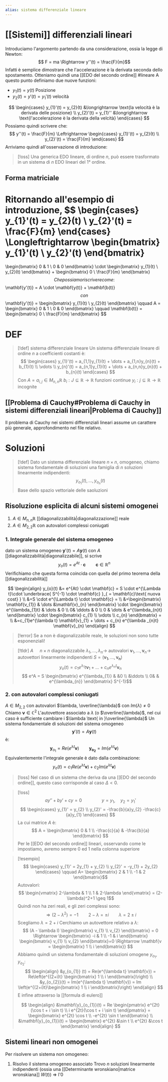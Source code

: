 ```yaml
---
alias: sistema differenziale lineare
---
```

# [[Sistemi]] differenziali lineari
Introduciamo l'argomento partendo da una considerazione, ossia la legge di Newton:
$$ F = ma \Rightarrow y''(t) = \frac{F}{m}$$
Infatti è semplice dimostrare che l'accelerazione è la derivata seconda dello spostamento.
Otteniamo quindi una [[EDO del secondo ordine]] #lineare
A questo punto definiamo due nuove funzioni:
- $y_{1} (t) = y(t)$ Posizione
- $y_{2}(t) = y'(t) = y_{1}'(t)$ velocità

$$ \begin{cases}
y_{1}'(t) = y_{2}(t) &\longrightarrow \text{la velocità è la derivata delle posizione} \\
y_{2}'(t) = y_{1}'' &\longrightarrow \text{l'accelerazione è la derivata della velcità}
\end{cases} $$
Possiamo quindi scrivere che:
$$ y''(t) = \frac{F}{m} \Leftrightarrow \begin{cases}
y_{1}'(t) = y_{2}(t) \\
y_{2}'(t) = \frac{F}{m}
\end{cases} $$
Arriviamo quindi all'osservazione di introduzione:
>[!oss]
>Una generica EDO lineare, di ordine $n$, può essere trasformato in un sistema di $n$ EDO lineari del 1° ordine.
>


## Forma matriciale

Ritornando all'esempio di introduzione,
$$ \begin{cases}
y_{1}'(t) = y_{2}(t) \\
y_{2}'(t) = \frac{F}{m}
\end{cases}
\Longleftrightarrow \begin{bmatrix}
y_{1}'(t) \\
y_{2}'(t)
\end{bmatrix}
= 
\begin{bmatrix}
0 & 1 \\
0 & 0
\end{bmatrix}
\cdot
\begin{bmatrix}
y_{1}(t) \\
y_{2}(t)
\end{bmatrix}
+
\begin{bmatrix}
0 \\
\frac{F}{m}
\end{bmatrix}
$$
Che possiamo riscrivere come:
$$ \mathbf{y'(t)} = A \cdot \mathbf{y(t)} + \mathbf{b(t)} $$
con
$$ \mathbf{y'(t)} = \begin{bmatrix}
y_{1}(t) \\
y_{2}(t)
\end{bmatrix}
\qquad
A =
\begin{bmatrix}
0 & 1 \\
0 & 0
\end{bmatrix}
\qquad
\mathbf{b(t)} = \begin{bmatrix}
0 \\
\frac{F}{m}
\end{bmatrix}
$$

# DEF
>[!def] sistema differenziale lineare
>Un sistema differenziale lineare di ordine $n$ a coefficienti costanti è:
>$$ 
>\begin{cases}
>y_{1}'(t) = a_{1,1}y_{1}(t) + \dots + a_{1,n}y_{n}(t) + b_{1}(t) \\
>\vdots \\
>y_{n}'(t) = a_{n,1}y_{1}(t) + \dots + a_{n,n}y_{n}(t) + b_{n}(t)
>\end{cases} $$
>Con
>$A = a_{i,j} \in M_{n,n} \mathbb{R}$
>$b_{i} : J \subseteq \mathbb{R} \to \mathbb{R}$ funzioni continue
>$y_{i} : j \subseteq \mathbb{R} \to \mathbb{R}$ incognite



## [[Problema di Cauchy#Problema di Cauchy in sistemi differenziali lineari|Problema di Cauchy]]
Il problema di Cauchy nei sistemi differenziali lineari assume un carattere più generale, approfondimento nel file relativo.

# Soluzioni
>[!def]
>Dato un sistema differenziale lineare $n \times n$, omogeneo, chiamo sistema fondamentale di soluzioni una famiglia di $n$ soluzioni linearmente indipendenti:
>$$ y_{o_{1}}(t), \dots, y_{o_{n}}(t) $$
>Base dello spazio vettoriale delle saoluzioni


## Risoluzione esplicita di alcuni sistemi omogenei
1. $A \in M_{n,n} \mathbb{R}$ [[diagonalizzabilità|diagonalizzazione]] reale
2. $A \in M_{2,2} \mathbb{R}$ con autovalori complessi coniugati


### 1. Integrale generale del sistema omogeneo
dato un sistema omogeneo $\mathbf{y}'(t) = A\mathbf{y}(t)$ con $A$ [[diagonalizzabilità|diagonalizzabile]], si scrive
$$ y_{o}(t) = e^{At} \cdot \mathbf{c} \qquad \mathbf{c} \in \mathbb{R}^n$$
Verifichiamo che questa forma coincida con quella del primo teorema della [[diagonalizzabilità]]

$$ \begin{align}
y_{o}(t) &= e^{At} \cdot \mathbf{c} = S \cdot e^{\Lambda t}\cdot \underbrace{ S^{-1} \cdot \mathbf{c} }_{ = \mathbf{c}\text{ nuova cost} } \\
&=S \cdot e^{\Lambda t} \cdot \mathbf{c} = \\
&=\begin{bmatrix}
\mathbf{v_{1}} & \dots &\mathbf{v}_{n}
\end{bmatrix} 
\cdot
\begin{bmatrix}
e^{\lambda_{1}t} & \dots & 0 \\
0& \ddots & 0 \\
0 & \dots & e^{\lambda_{n}t}
\end{bmatrix}
 \cdot 
\begin{bmatrix}
c_{1} \\
\vdots \\
c_{n}
\end{bmatrix} =  \\
&=c_{1}e^{\lambda t} \mathbf{v}_{1} + \dots + c_{n} e^{\lambda _{n}t} \mathbf{v}_{n}
\end{align} $$

>[!error]
>Se a non è diagonalizzabile reale, le soluzioni non sono tutte esponenziali!


>[!tldr]
>$A$ $\quad n \times n$ diagonalizzabile
>$\lambda_{1}, \dots , \lambda_{n}\rightarrow$ autovalori
>$\mathbf{v}_{1},\dots,\mathbf{v}_{n} \to$ autovettori linearmente indipendenti
>$S=(\mathbf{v_{1}},\dots,\mathbf{v_{n}})$
>$$ y_{o}(t) = c_{1}e^{\lambda_{1}}t \mathbf{v}_{1} + \dots + c_{n}e^{\lambda_{n}t}\mathbf{v}_{n} $$
>$$ e^A = S \begin{bmatrix}
>e^{\lambda_{1}}  & &0 \\
>&\ddots \\
>0& & e^{\lambda_{n}}
>\end{bmatrix} 
>S^{-1}$$

### 2.  con autovalori complessi coniugati

$A \in M_{2,2}$ con autovalori $\lambda, \overline{\lambda}$ con $Im(\lambda) \neq 0$
Chiamo $\mathbf{v} \in \mathbb{C}^2$ L'autovettore associato a $\lambda$ (o $\overline{\lambda}$, nel cui caso è sufficiente cambiare i $\lambda \text{ in }\overline{\lambda}$
Un sistema fondamentale di soluzioni del sistema omogeneo
$$ \mathbf{y}'(t) = A\mathbf{y}(t) $$
è:
$$ \mathbf{y}_{o_{1}} = Re(e^{\lambda t}\mathbf{v})\qquad \mathbf{y_{o_{2}}}= Im(e^{\lambda t} \mathbf{v}) $$
Equivalentemente l'integrale generale è dato dalla combinazione:
$$ y_{o}(t) = c_{1}Re(e^{\lambda t}\mathbf{v}) + c_{2}Im(e^{\lambda t}\mathbf{v}) $$
>[!oss]
>Nel caso di un sistema che deriva da una [[EDO del secondo ordine]], questo caso corrisponde al caso $\Delta < 0$.

>[!oss]
>$$ ay''+by' + cy = 0\qquad\qquad y = y_{1},\quad y_{2} = y_{1}' $$
>$$ \begin{cases}
>y_{1}' = y_{2} \\
>y_{2}' = -\frac{b}{a}y_{2} -\frac{c}{a}y_{1}
>\end{cases} $$
>La cui matrice $A$ è:
>$$ A = \begin{bmatrix}
>0 & 1 \\
>-\frac{c}{a} & -\frac{b}{a}
>\end{bmatrix} $$
>Per le [[EDO del secondo ordine]] lineari, osservando come le impostiamo, avremo sempre 0 ed 1 nella colonna superiore

>[!esempio]
>$$ \begin{cases}
y_{1}' = 2y_{1} + y_{2} \\
y_{2}' = -y_{1} + 2y_{2}
\end{cases}
\qquad A= 
\begin{bmatrix}
>2 & 1 \\
-1 & 2
\end{bmatrix}$$
>Autovalori:
>$$ \begin{vmatrix}
>2-\lambda & 1 \\
>1 & 2-\lambda
\end{vmatrix} = (2-\lambda)^2+1 \geq 1$$
Quindi non ha zeri reali, e gli zeri complessi sono:
>$$ \Rightarrow (2-\lambda^2)= -1\qquad 2 - \lambda = \pm i\qquad \lambda = 2 \pm i $$
>Scegliamo $\lambda = 2+i$
>Cerchiamo un autovettore relativo a $\lambda$:
>$$ (A - \lambda I) \begin{bmatrix}
>v_{1} \\
v_{2}
>\end{bmatrix} = 0 \Rightarrow
>\begin{bmatrix}
>-i & 1 \\
>-1 & i
\end{bmatrix}
>\begin{bmatrix}
>v_{1} \\
>v_{2}
>\end{bmatrix}=0 \Rightarrow \mathbf{v = \begin{bmatrix}
>1 \\
>i
\end{bmatrix}}
>$$
>Abbiamo quindi un sistema fondamentale di soluzioni omogene $y_{o_{1}}, y_{o_{2}}$:
>$$ \begin{align}
>&y_{o_{1}} (t) = Re(e^{\lambda t} \mathbf{v}) = Re\left(e^{(2+i)t} \begin{bmatrix}
1 \\
i
\end{bmatrix}\right) \\
>&y_{o_{2}}(t) = Im(e^{\lambda t} \mathbf{v}) = Im \left(e^{(2+i)t}\begin{bmatrix}
>1 \\
i
\end{bmatrix}\right)
\end{align} $$
>E infine attraverso la [[formula di eulero]]
>
>$$ \begin{align}
>&\mathbf{y}_{o_{1}}(t) = Re \begin{pmatrix}
>e^{2t}(\cos t + i \sin t) \\
>i e^{2t}(\cos t + i \sin t)
>\end{pmatrix} = \begin{bmatrix}
>e^{2t} \cos t \\
>-e^{2t} \sin t
>\end{bmatrix} \\
>&\mathbf{y}_{o_{1}}(t) = \begin{bmatrix}
>e^{2t} &\sin t \\
>e^{2t} &\cos t
\end{bmatrix}
>\end{align} $$



## Sistemi lineari non omogenei
Per risolvere un sistema non omogeneo:
1. Risolvo il sistema omogeneo associato
Trovo $n$ soluzioni linearmente indipendenti (ossia una [[Determinante wronskiano|matrice wronskiana]] $W(t)$)
$\Rightarrow$ l'0